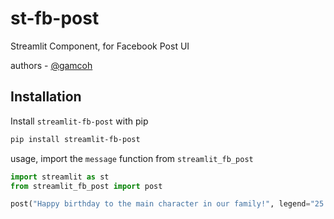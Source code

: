 # st-fb-post

Streamlit Component, for Facebook Post UI

authors - [@gamcoh](https://github.com/gamcoh) 

## Installation

Install `streamlit-fb-post` with pip
```bash
pip install streamlit-fb-post
```

usage, import the `message` function from `streamlit_fb_post`
```py
import streamlit as st
from streamlit_fb_post import post

post("Happy birthday to the main character in our family!", legend="25 feb", link="https://www.facebook.com/")
```
   

